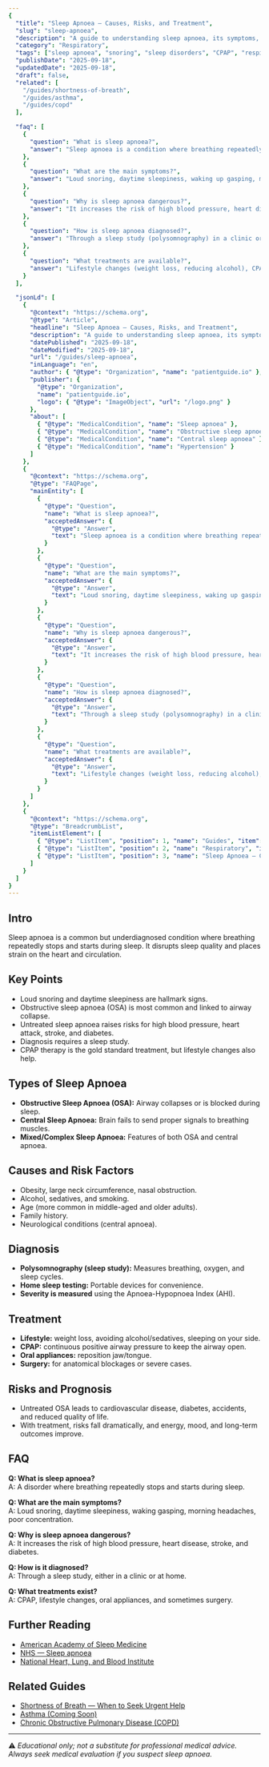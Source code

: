 ```yaml
---
{
  "title": "Sleep Apnoea — Causes, Risks, and Treatment",
  "slug": "sleep-apnoea",
  "description": "A guide to understanding sleep apnoea, its symptoms, health risks, and available treatments.",
  "category": "Respiratory",
  "tags": ["sleep apnoea", "snoring", "sleep disorders", "CPAP", "respiratory"],
  "publishDate": "2025-09-18",
  "updatedDate": "2025-09-18",
  "draft": false,
  "related": [
    "/guides/shortness-of-breath",
    "/guides/asthma",
    "/guides/copd"
  ],

  "faq": [
    {
      "question": "What is sleep apnoea?",
      "answer": "Sleep apnoea is a condition where breathing repeatedly stops and starts during sleep, often due to airway blockage or brain signalling problems."
    },
    {
      "question": "What are the main symptoms?",
      "answer": "Loud snoring, daytime sleepiness, waking up gasping, morning headaches, and poor concentration are common signs."
    },
    {
      "question": "Why is sleep apnoea dangerous?",
      "answer": "It increases the risk of high blood pressure, heart disease, stroke, diabetes, and accidents due to daytime sleepiness."
    },
    {
      "question": "How is sleep apnoea diagnosed?",
      "answer": "Through a sleep study (polysomnography) in a clinic or at home, which measures breathing, oxygen levels, and sleep patterns."
    },
    {
      "question": "What treatments are available?",
      "answer": "Lifestyle changes (weight loss, reducing alcohol), CPAP machines, oral appliances, and in some cases surgery."
    }
  ],

  "jsonLd": [
    {
      "@context": "https://schema.org",
      "@type": "Article",
      "headline": "Sleep Apnoea — Causes, Risks, and Treatment",
      "description": "A guide to understanding sleep apnoea, its symptoms, health risks, and available treatments.",
      "datePublished": "2025-09-18",
      "dateModified": "2025-09-18",
      "url": "/guides/sleep-apnoea",
      "inLanguage": "en",
      "author": { "@type": "Organization", "name": "patientguide.io" },
      "publisher": {
        "@type": "Organization",
        "name": "patientguide.io",
        "logo": { "@type": "ImageObject", "url": "/logo.png" }
      },
      "about": [
        { "@type": "MedicalCondition", "name": "Sleep apnoea" },
        { "@type": "MedicalCondition", "name": "Obstructive sleep apnoea" },
        { "@type": "MedicalCondition", "name": "Central sleep apnoea" },
        { "@type": "MedicalCondition", "name": "Hypertension" }
      ]
    },
    {
      "@context": "https://schema.org",
      "@type": "FAQPage",
      "mainEntity": [
        {
          "@type": "Question",
          "name": "What is sleep apnoea?",
          "acceptedAnswer": {
            "@type": "Answer",
            "text": "Sleep apnoea is a condition where breathing repeatedly stops and starts during sleep, often due to airway blockage or brain signalling problems."
          }
        },
        {
          "@type": "Question",
          "name": "What are the main symptoms?",
          "acceptedAnswer": {
            "@type": "Answer",
            "text": "Loud snoring, daytime sleepiness, waking up gasping, morning headaches, and poor concentration are common signs."
          }
        },
        {
          "@type": "Question",
          "name": "Why is sleep apnoea dangerous?",
          "acceptedAnswer": {
            "@type": "Answer",
            "text": "It increases the risk of high blood pressure, heart disease, stroke, diabetes, and accidents due to daytime sleepiness."
          }
        },
        {
          "@type": "Question",
          "name": "How is sleep apnoea diagnosed?",
          "acceptedAnswer": {
            "@type": "Answer",
            "text": "Through a sleep study (polysomnography) in a clinic or at home, which measures breathing, oxygen levels, and sleep patterns."
          }
        },
        {
          "@type": "Question",
          "name": "What treatments are available?",
          "acceptedAnswer": {
            "@type": "Answer",
            "text": "Lifestyle changes (weight loss, reducing alcohol), CPAP machines, oral appliances, and in some cases surgery."
          }
        }
      ]
    },
    {
      "@context": "https://schema.org",
      "@type": "BreadcrumbList",
      "itemListElement": [
        { "@type": "ListItem", "position": 1, "name": "Guides", "item": "/guides" },
        { "@type": "ListItem", "position": 2, "name": "Respiratory", "item": "/guides/respiratory" },
        { "@type": "ListItem", "position": 3, "name": "Sleep Apnoea — Causes, Risks, and Treatment", "item": "/guides/sleep-apnoea" }
      ]
    }
  ]
}
---
```


## Intro
Sleep apnoea is a common but underdiagnosed condition where breathing repeatedly stops and starts during sleep. It disrupts sleep quality and places strain on the heart and circulation.

## Key Points
- Loud snoring and daytime sleepiness are hallmark signs.  
- Obstructive sleep apnoea (OSA) is most common and linked to airway collapse.  
- Untreated sleep apnoea raises risks for high blood pressure, heart attack, stroke, and diabetes.  
- Diagnosis requires a sleep study.  
- CPAP therapy is the gold standard treatment, but lifestyle changes also help.  

## Types of Sleep Apnoea
- **Obstructive Sleep Apnoea (OSA):** Airway collapses or is blocked during sleep.  
- **Central Sleep Apnoea:** Brain fails to send proper signals to breathing muscles.  
- **Mixed/Complex Sleep Apnoea:** Features of both OSA and central apnoea.  

## Causes and Risk Factors
- Obesity, large neck circumference, nasal obstruction.  
- Alcohol, sedatives, and smoking.  
- Age (more common in middle-aged and older adults).  
- Family history.  
- Neurological conditions (central apnoea).  

## Diagnosis
- **Polysomnography (sleep study):** Measures breathing, oxygen, and sleep cycles.  
- **Home sleep testing:** Portable devices for convenience.  
- **Severity is measured** using the Apnoea-Hypopnoea Index (AHI).  

## Treatment
- **Lifestyle:** weight loss, avoiding alcohol/sedatives, sleeping on your side.  
- **CPAP:** continuous positive airway pressure to keep the airway open.  
- **Oral appliances:** reposition jaw/tongue.  
- **Surgery:** for anatomical blockages or severe cases.  

## Risks and Prognosis
- Untreated OSA leads to cardiovascular disease, diabetes, accidents, and reduced quality of life.  
- With treatment, risks fall dramatically, and energy, mood, and long-term outcomes improve.  

## FAQ
**Q: What is sleep apnoea?**  
A: A disorder where breathing repeatedly stops and starts during sleep.  

**Q: What are the main symptoms?**  
A: Loud snoring, daytime sleepiness, waking gasping, morning headaches, poor concentration.  

**Q: Why is sleep apnoea dangerous?**  
A: It increases the risk of high blood pressure, heart disease, stroke, and diabetes.  

**Q: How is it diagnosed?**  
A: Through a sleep study, either in a clinic or at home.  

**Q: What treatments exist?**  
A: CPAP, lifestyle changes, oral appliances, and sometimes surgery.  

## Further Reading
- [American Academy of Sleep Medicine](https://aasm.org/)  
- [NHS — Sleep apnoea](https://www.nhs.uk/conditions/sleep-apnoea/)  
- [National Heart, Lung, and Blood Institute](https://www.nhlbi.nih.gov/health/sleep-apnea)  

## Related Guides
- [Shortness of Breath — When to Seek Urgent Help](/guides/shortness-of-breath)  
- [Asthma (Coming Soon)](/guides/asthma)  
- [Chronic Obstructive Pulmonary Disease (COPD)](/guides/copd)  

---

⚠️ *Educational only; not a substitute for professional medical advice. Always seek medical evaluation if you suspect sleep apnoea.*
